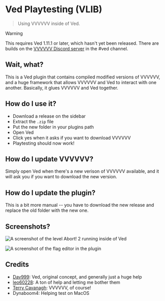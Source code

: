 # Ved Playtesting (VLIB)

> Using VVVVVV inside of Ved.

> [!WARNING]
> This requires Ved 1.11.1 or later, which hasn't yet been released.
> There are builds on the [VVVVVV Discord server](https://discord.gg/Zf7Nzea) in the #ved channel.

## Wait, what?

This is a Ved plugin that contains compiled modified versions of VVVVVV, and a huge framework that allows VVVVVV and Ved to interact with one another. Basically, it glues VVVVVV and Ved together.

## How do I use it?

- Download a release on the sidebar
- Extract the `.zip` file
- Put the new folder in your plugins path
- Open Ved
- Click yes when it asks if you want to download VVVVVV
- Playtesting should now work!

## How do I update VVVVVV?

Simply open Ved when there's a new verison of VVVVVV available, and it will ask you if you want to download the new version.

## How do I update the plugin?

This is a bit more manual -- you have to download the new release and replace the old folder with the new one.

## Screenshots?

![A screenshot of the level Abort! 2 running inside of Ved](https://i.imgur.com/WVY9ha1.png)

![A screenshot of the flag editor in the plugin](https://i.imgur.com/DmkwDKJ.png)

## Credits

- [Dav999](https://github.com/daaaav/): Ved, original concept, and generally just a huge help
- [leo60228](https://github.com/leo60228): A ton of help and letting me bother them
- [Terry Cavanagh](https://github.com/TerryCavanagh): VVVVVV, of course!
- Dynaboom4: Helping test on MacOS
